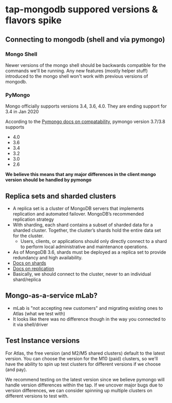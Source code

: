 # tap-mongodb suppored versions & flavors spike

## Connecting to mongodb (shell and via pymongo)
### Mongo Shell
Newer versions of the mongo shell should be backwards compatible for the
commands we'll be running. Any new features (mostly helper stuff)
introduced to the mongo shell won't work with previous versions of
mongodb.

### PyMongo

Mongo officially supports versions 3.4, 3.6, 4.0. They are ending support for 3.4 in Jan 2020

According to the
[Pymongo docs on compatability](https://docs.mongodb.com/ecosystem/drivers/pymongo/#compatibility),
pymongo version 3.7/3.8 supports
- 4.0
- 3.6
- 3.4
- 3.2
- 3.0
- 2.6

**We believe this means that any major differences in the client mongo version should be handled by pymongo**

## Replica sets and sharded clusters
- A replica set is a cluster of MongoDB servers that implements
  replication and automated failover. MongoDB’s recommended replication
  strategy
- With sharding, each shard contains a subset of sharded data for a
  sharded cluster. Together, the cluster’s shards hold the entire data set
  for the cluster.
  - Users, clients, or applications should only directly connect to a
    shard to perform local administrative and maintenance operations.
- As of MongoDB 3.6, shards must be deployed as a replica set to provide
  redundancy and high availability.
- [Docs on shards](https://docs.mongodb.com/manual/core/sharded-cluster-shards/)
- [Docs on replication](https://docs.mongodb.com/manual/replication/)
- Basically, we should connect to the cluster, never to an individual
  shard/replica

## Mongo-as-a-service mLab?
 - mLab is "not accepting new customers" and migrating existing ones to
   Atlas (what we test with)
 - It looks like there was no difference though in the way you connected
   to it via shell/driver

## Test Instance versions

For Atlas, the free version (and M2/M5 shared clusters) default to the
latest version. You can choose the version for the M10 (paid) clusters, so
we'll have the ability to spin up test clusters for different versions if
we choose (and pay).

We recommend testing on the latest version since we believe pymongo will
handle version differences within the tap. If we uncover major bugs due to
version differences, we can consider spinning up multiple clusters on
different versions to test with.
